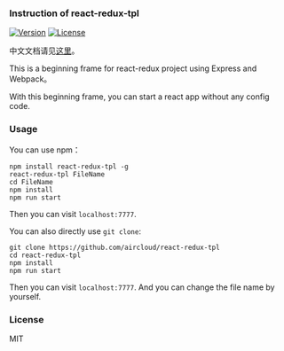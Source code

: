 ### Instruction of react-redux-tpl 

  <a href="https://www.npmjs.com/package/react-redux-tpl"><img src="https://img.shields.io/npm/v/react-redux-tpl.svg" alt="Version"></a>
  <a href="https://github.com/aircloud/react-redux-tpl/archive/master.zip"><img src="https://img.shields.io/npm/l/vue.svg" alt="License"></a>

中文文档请见[这里](https://github.com/aircloud/react-redux-tpl/blob/master/index.md)。

This is a beginning frame for react-redux project using Express and Webpack。

With this beginning frame, you can start a react app without any config code.

### Usage

You can use npm：

```
npm install react-redux-tpl -g
react-redux-tpl FileName
cd FileName
npm install
npm run start
```

Then you can visit `localhost:7777`.

You can also directly use `git clone`:

```
git clone https://github.com/aircloud/react-redux-tpl
cd react-redux-tpl
npm install
npm run start
```

Then you can visit `localhost:7777`. And you can change the file name by yourself.

### License

MIT

